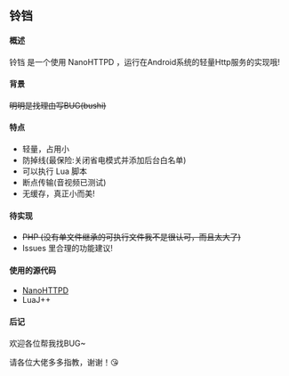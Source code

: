 ## 铃铛
#### 概述
铃铛 是一个使用 NanoHTTPD ，运行在Android系统的轻量Http服务的实现哦!
#### 背景
~~明明是找理由写BUG(bushi)~~
#### 特点
* 轻量，占用小
* 防掉线(最保险:关闭省电模式并添加后台白名单)
* 可以执行 Lua 脚本
* 断点传输(音视频已测试)
* 无缓存，真正小而美!
#### 待实现
* ~~PHP (没有单文件继承的可执行文件我不是很认可，而且太大了)~~
* Issues 里合理的功能建议!
#### 使用的源代码
* [NanoHTTPD](https://github.com/NanoHttpd/nanohttpd)
* LuaJ++
#### 后记
欢迎各位帮我找BUG~

请各位大佬多多指教，谢谢！😘
